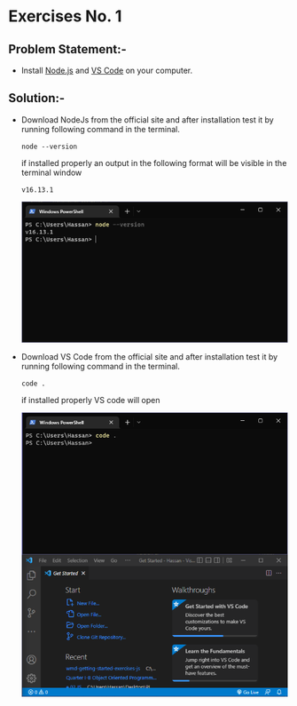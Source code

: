 # Exercises No. 1

## Problem Statement:-

- Install [Node.js](https://nodejs.org/en/) and [VS Code](https://code.visualstudio.com/) on your computer.

## Solution:-

- Download NodeJs from the official site and after installation test it by running following command in the terminal.

  ```
  node --version
  ```

  if installed properly an output in the following format will be visible in the terminal window

  ```
  v16.13.1
  ```

  ![Exercise 01 NodeJS](../snaps/q1p1.PNG)

- Download VS Code from the official site and after installation test it by running following command in the terminal.

  ```
  code .
  ```

  if installed properly VS code will open

  ![Exercise 01 VS Code](../snaps/q1p2.PNG)
